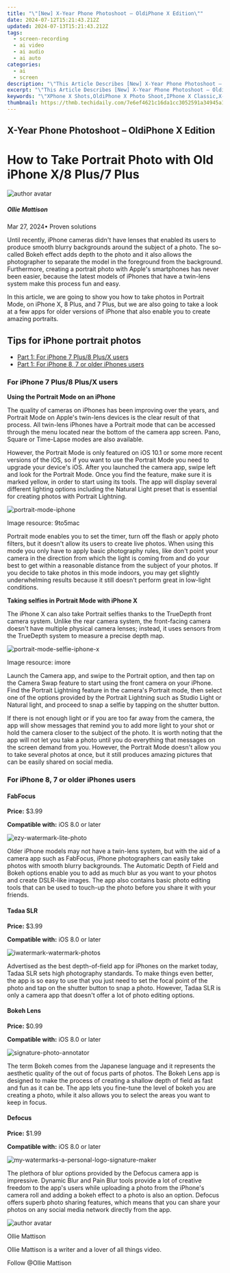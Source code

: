 ```yaml
---
title: "\"[New] X-Year Phone Photoshoot – OldiPhone X Edition\""
date: 2024-07-12T15:21:43.212Z
updated: 2024-07-13T15:21:43.212Z
tags: 
  - screen-recording
  - ai video
  - ai audio
  - ai auto
categories: 
  - ai
  - screen
description: "\"This Article Describes [New] X-Year Phone Photoshoot – OldiPhone X Edition\""
excerpt: "\"This Article Describes [New] X-Year Phone Photoshoot – OldiPhone X Edition\""
keywords: "\"XPhone X Shots,OldiPhone X Photo Shoot,IPhone X Classic,X-Edition iPhone Images,RetroX Phone Snapshots,VintageXiPhone Gallery,XiPhone Aesthetic Photographs\""
thumbnail: https://thmb.techidaily.com/7e6ef4621c16da1cc3052591a34945a12afa2e9a08849b7c43976fa93370f632.jpg
---
```


## X-Year Phone Photoshoot – OldiPhone X Edition

# How to Take Portrait Photo with Old iPhone X/8 Plus/7 Plus

![author avatar](https://images.wondershare.com/filmora/article-images/ollie-mattison.jpg)

##### Ollie Mattison

 Mar 27, 2024• Proven solutions

Until recently, iPhone cameras didn't have lenses that enabled its users to produce smooth blurry backgrounds around the subject of a photo. The so-called Bokeh effect adds depth to the photo and it also allows the photographer to separate the model in the foreground from the background. Furthermore, creating a portrait photo with Apple's smartphones has never been easier, because the latest models of iPhones that have a twin-lens system make this process fun and easy.

In this article, we are going to show you how to take photos in Portrait Mode, on iPhone X, 8 Plus, and 7 Plus, but we are also going to take a look at a few apps for older versions of iPhone that also enable you to create amazing portraits.

## Tips for iPhone portrait photos

* [Part 1: For iPhone 7 Plus/8 Plus/X users](#part1)
* [Part 1: For iPhone 8, 7 or older iPhones users](#part2)

### For iPhone 7 Plus/8 Plus/X users

 **Using the Portrait Mode on an iPhone**

The quality of cameras on iPhones has been improving over the years, and Portrait Mode on Apple's twin-lens devices is the clear result of that process. All twin-lens iPhones have a Portrait mode that can be accessed through the menu located near the bottom of the camera app screen. Pano, Square or Time-Lapse modes are also available.

However, the Portrait Mode is only featured on iOS 10.1 or some more recent versions of the iOS, so if you want to use the Portrait Mode you need to upgrade your device's iOS. After you launched the camera app, swipe left and look for the Portrait Mode. Once you find the feature, make sure it is marked yellow, in order to start using its tools. The app will display several different lighting options including the Natural Light preset that is essential for creating photos with Portrait Lightning.

![portrait-mode-iphone](https://images.wondershare.com/filmora/article-images/portrait-mode-iphone.jpg)

Image resource: 9to5mac

Portrait mode enables you to set the timer, turn off the flash or apply photo filters, but it doesn't allow its users to create live photos. When using this mode you only have to apply basic photography rules, like don't point your camera in the direction from which the light is coming from and do your best to get within a reasonable distance from the subject of your photos. If you decide to take photos in this mode indoors, you may get slightly underwhelming results because it still doesn't perform great in low-light conditions.

**Taking selfies in Portrait Mode with iPhone X**

The iPhone X can also take Portrait selfies thanks to the TrueDepth front camera system. Unlike the rear camera system, the front-facing camera doesn't have multiple physical camera lenses; instead, it uses sensors from the TrueDepth system to measure a precise depth map.

![portrait-mode-selfie-iphone-x](https://images.wondershare.com/filmora/article-images/portrait-mode-selfie-iphone-x.jpg)

Image resource: imore

Launch the Camera app, and swipe to the Portrait option, and then tap on the Camera Swap feature to start using the front camera on your iPhone. Find the Portrait Lightning feature in the camera's Portrait mode, then select one of the options provided by the Portrait Lightning such as Studio Light or Natural light, and proceed to snap a selfie by tapping on the shutter button.

If there is not enough light or if you are too far away from the camera, the app will show messages that remind you to add more light to your shot or hold the camera closer to the subject of the photo. It is worth noting that the app will not let you take a photo until you do everything that messages on the screen demand from you. However, the Portrait Mode doesn't allow you to take several photos at once, but it still produces amazing pictures that can be easily shared on social media.

### For iPhone 8, 7 or older iPhones users

#### FabFocus

**Price:** $3.99

**Compatible with:** iOS 8.0 or later

![ezy-watermark-lite-photo](https://images.wondershare.com/filmora/article-images/ezy-watermark-lite-photo.jpg)

Older iPhone models may not have a twin-lens system, but with the aid of a camera app such as FabFocus, iPhone photographers can easily take photos with smooth blurry backgrounds. The Automatic Depth of Field and Bokeh options enable you to add as much blur as you want to your photos and create DSLR-like images. The app also contains basic photo editing tools that can be used to touch-up the photo before you share it with your friends.

#### Tadaa SLR

**Price:** $3.99

**Compatible with:** iOS 8.0 or later

![iwatermark-watermark-photos](https://images.wondershare.com/filmora/article-images/iwatermark-watermark-photos.jpg)

Advertised as the best depth-of-field app for iPhones on the market today, Tadaa SLR sets high photography standards. To make things even better, the app is so easy to use that you just need to set the focal point of the photo and tap on the shutter button to snap a photo. However, Tadaa SLR is only a camera app that doesn't offer a lot of photo editing options.

#### Bokeh Lens

**Price:** $0.99

**Compatible with:** iOS 8.0 or later

![signature-photo-annotator](https://images.wondershare.com/filmora/article-images/signature-photo-annotator.jpg)

The term Bokeh comes from the Japanese language and it represents the aesthetic quality of the out of focus parts of photos. The Bokeh Lens app is designed to make the process of creating a shallow depth of field as fast and fun as it can be. The app lets you fine-tune the level of bokeh you are creating a photo, while it also allows you to select the areas you want to keep in focus.

#### Defocus

**Price:** $1.99

**Compatible with:** iOS 8.0 or later

![my-watermarks-a-personal-logo-signature-maker](https://images.wondershare.com/filmora/article-images/my-watermarks-a-personal-logo-signature-maker.jpg)

The plethora of blur options provided by the Defocus camera app is impressive. Dynamic Blur and Pain Blur tools provide a lot of creative freedom to the app's users while uploading a photo from the iPhone's camera roll and adding a bokeh effect to a photo is also an option. Defocus offers superb photo sharing features, which means that you can share your photos on any social media network directly from the app.

![author avatar](https://images.wondershare.com/filmora/article-images/ollie-mattison.jpg)

Ollie Mattison

Ollie Mattison is a writer and a lover of all things video.

Follow @Ollie Mattison


<ins class="adsbygoogle"
     style="display:block"
     data-ad-format="autorelaxed"
     data-ad-client="ca-pub-7571918770474297"
     data-ad-slot="1223367746"></ins>



<ins class="adsbygoogle"
     style="display:block"
     data-ad-client="ca-pub-7571918770474297"
     data-ad-slot="8358498916"
     data-ad-format="auto"
     data-full-width-responsive="true"></ins>






